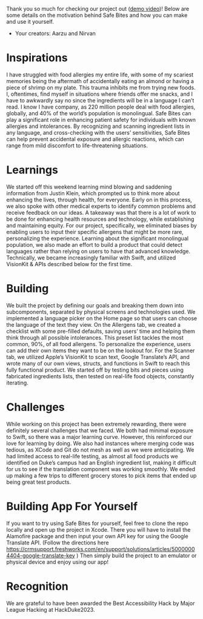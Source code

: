 Thank you so much for checking our project out ([demo video](https://www.youtube.com/watch?v=evU1T4tzB8Q))! Below are some details on the motivation behind Safe Bites and how you can make and use it yourself.
- Your creators: Aarzu and Nirvan

# Inspirations
I have struggled with food allergies my entire life, with some of my scariest memories being the aftermath of accidentally eating an almond or having a piece of shrimp on my plate. This trauma inhibits me from trying new foods. I, oftentimes, find myself in situations where friends offer me snacks, and I have to awkwardly say no since the ingredients will be in a language I can’t read. I know I have company, as 220 million people deal with food allergies, globally, and 40% of the world’s population is monolingual. Safe Bites can play a significant role in enhancing patient safety for individuals with known allergies and intolerances. By recognizing and scanning ingredient lists in any language, and cross-checking with the users’ sensitivities, Safe Bites can help prevent accidental exposure and allergic reactions, which can range from mild discomfort to life-threatening situations.
# Learnings
We started off this weekend learning mind blowing and saddening information from Justin Klein, which prompted us to think more about enhancing the lives, through health, for everyone. Early on in this process, we also spoke with other medical experts to identify common problems and receive feedback on our ideas. A takeaway was that there is a lot of work to be done for enhancing health resources and technology, while establishing and maintaining equity. For our project, specifically, we eliminated biases by enabling users to input their specific allergens that might be more rare, personalizing the experience. Learning about the significant monolingual population, we also made an effort to build a product that could detect languages rather than relying on users to have that advanced knowledge. Technically, we became increasingly familiar with Swift, and utilized VisionKit & APIs described below for the first time. 
# Building
We built the project by defining our goals and breaking them down into subcomponents, separated by physical screens and technologies used. We implemented a language picker on the Home page so that users can choose the language of the text they view. On the Allergens tab, we created a checklist with some pre-filled defaults, saving users’ time and helping them think through all possible intolerances. This preset list tackles the most common, 90%, of all food allergens. To personalize the experience, users can add their own items they want to be on the lookout for. For the Scanner tab, we utilized Apple’s VisionKit to scan text, Google Translate’s API, and wrote many of our own views, structs, and functions in Swift to reach this fully functional product. We started off by testing bits and pieces using fabricated ingredients lists, then tested on real-life food objects, constantly iterating.
# Challenges
While working on this project has been extremely rewarding, there were definitely several challenges that we faced. We both had minimal exposure to Swift, so there was a major learning curve. However, this reinforced our love for learning by doing. We also had instances where merging code was tedious, as XCode and Git do not mesh as well as we were anticipating. We had limited access to real-life testing, as almost all food products we identified on Duke’s campus had an English ingredient list, making it difficult for us to see if the translation component was working smoothly. We ended up making a few trips to different grocery stores to pick items that ended up being great test products. 
# Building App For Yourself
If you want to try using Safe Bites for yourself, feel free to clone the repo locally and open up the project in Xcode. There you will have to install the Alamofire package and then input your own API key for using the Google Translate API. (Follow the directions here https://crmsupport.freshworks.com/en/support/solutions/articles/50000004404-google-translate-key ) Then simply build the project to an emulator or physical device and enjoy using our app!
# Recognition
We are grateful to have been awarded the Best Accessibility Hack by Major League Hacking at HackDuke2023.
